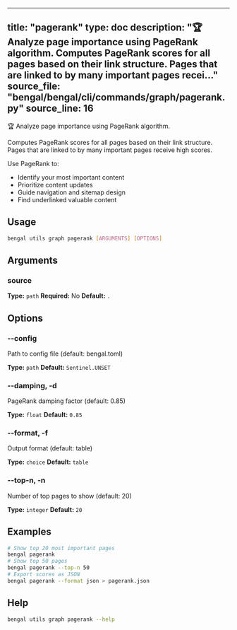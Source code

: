 
---
title: "pagerank"
type: doc
description: "🏆 Analyze page importance using PageRank algorithm.  Computes PageRank scores for all pages based on their link structure. Pages that are linked to by many important pages recei..."
source_file: "bengal/bengal/cli/commands/graph/pagerank.py"
source_line: 16
---

🏆 Analyze page importance using PageRank algorithm.

Computes PageRank scores for all pages based on their link structure.
Pages that are linked to by many important pages receive high scores.

Use PageRank to:
- Identify your most important content
- Prioritize content updates
- Guide navigation and sitemap design
- Find underlinked valuable content


## Usage

```bash
bengal utils graph pagerank [ARGUMENTS] [OPTIONS]
```

## Arguments

### source

**Type:** `path`
**Required:** No
**Default:** `.`


## Options

### --config

Path to config file (default: bengal.toml)

**Type:** `path`
**Default:** `Sentinel.UNSET`

### --damping, -d

PageRank damping factor (default: 0.85)

**Type:** `float`
**Default:** `0.85`

### --format, -f

Output format (default: table)

**Type:** `choice`
**Default:** `table`

### --top-n, -n

Number of top pages to show (default: 20)

**Type:** `integer`
**Default:** `20`



## Examples

```bash
# Show top 20 most important pages
bengal pagerank
# Show top 50 pages
bengal pagerank --top-n 50
# Export scores as JSON
bengal pagerank --format json > pagerank.json
```



## Help

```bash
bengal utils graph pagerank --help
```

